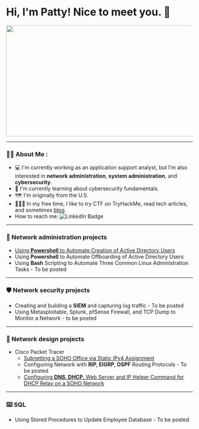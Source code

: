 # Hi, I'm Patty! Nice to meet you. :wave:

<div align="center">
  <img src="https://media.giphy.com/media/v1.Y2lkPTc5MGI3NjExMXNmZW11Ym1jY295enE4NW83MmhrdjA1cnc5eWo2NGo5d2s0Yng0YSZlcD12MV9pbnRlcm5hbF9naWZfYnlfaWQmY3Q9Zw/HqWU6NTLNLzg2Qf5rH/giphy.gif" width="600" height="300"/>
</div>



---

### :woman_technologist: About Me :
- :computer: I'm currently working as an application support analyst, but I'm also interested in **network administration**, **system administration**, and **cybersecurity**.
- :open_book: I'm currently learning about cybersecurity fundamentals.
- :world_map: I'm originally from the U.S.
- :superhero_woman::triangular_flag_on_post: In my free time, I like to try CTF on TryHackMe, read tech articles, and sometimes [blog](https://www.blurock.tech/).
- How to reach me: <img src="https://img.shields.io/badge/LinkedIn-blue?style=for-the-badge&logo=linkedin&logoColor=white" alt="LinkedIn Badge"/>

---
### :wrench: Network administration projects
- [Using **Powershell** to Automate Creation of Active Directory Users](https://github.com/pattytechuk/Powershell1) 
- Using **Powershell** to Automate Offboarding of Active Directory Users
- Using **Bash** Scripting to Automate Three Common Linux Administration Tasks - To be posted

---
### :shield: Network security projects
- Creating and building a **SIEM** and capturing log traffic - To be posted
- Using Metasploitable, Splunk, pfSense Firewall, and TCP Dump to Monitor a Network - to be posted

---
### :electric_plug: Network design projects
- Cisco Packet Tracer
  - [Subnetting a SOHO Office via Static IPv4 Assignment](https://github.com/pattytechuk/CPT-Small-SOHO-Network)
  - Configuring Network with **RIP, EIGRP, OSPF** Routing Protocols - To be posted
  - [Configuring **DNS, DHCP,** Web Server and IP Helper Command for DHCP Relay on a SOHO Network](https://github.com/pattytechuk/CPT-DNSDHCP)

---
### :keyboard: SQL 
- Using Stored Procedures to Update Employee Database - To be posted
